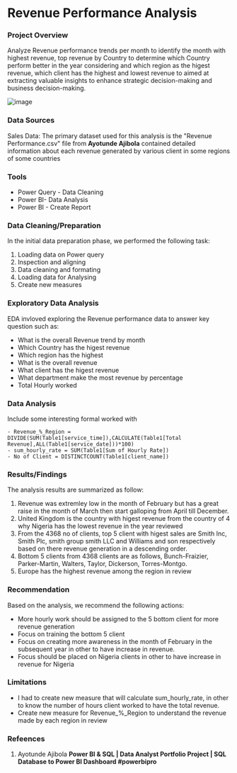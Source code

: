 # Revenue Performance Analysis

### Project Overview

Analyze Revenue performance trends per month to identify the month with highest revenue, top revenue by Country to determine which Country perform better in the year considering and which region as the higest revenue, which client has the highest and lowest revenue to aimed at extracting valuable insights to enhance strategic decision-making and business decision-making.


![image](https://github.com/user-attachments/assets/0c211b5a-5117-4608-8be5-3b682382ca21)






### Data Sources

Sales Data: The primary dataset used for this analysis is the "Revenue Performance.csv" file from **Ayotunde Ajibola** contained detailed information about each revenue generated by various client in some regions  of some countries 

### Tools 

- Power Query - Data Cleaning
- Power BI- Data Analysis
- Power BI - Create Report

### Data Cleaning/Preparation

In the initial data preparation phase, we performed the following task:

1. Loading data on Power query
2. Inspection and aligning 
3. Data cleaning and formating
4. Loading data for Analysing
5. Create new measures 

### Exploratory Data Analysis

EDA invloved exploring the Revenue performance data to answer key question such as:

- What is the overall Revenue trend by month
- Which Country has the higest revenue
- Which region has the highest
- What is the overall revenue
- What client has the higest revenue
- What department make the most revenue by percentage
- Total Hourly worked

### Data Analysis

Include some interesting formal worked with

``` POWER BI
- Revenue_%_Region = DIVIDE(SUM(Table1[service_time]),CALCULATE(Table1[Total Revenue],ALL(Table1[service_date]))*100)
- sum_hourly_rate = SUM(Table1[Sum of Hourly Rate])
- No of Client = DISTINCTCOUNT(Table1[client_name])
```

### Results/Findings

The analysis results are summarized as follow:
1. Revenue was extremley low in the month of February but has a great raise in the month of March then start galloping from April till December.
2. United Kingdom is the country with higest revenue from the country of 4 why Nigeria has the lowest revenue in the year reviewed
3. From the 4368 no of clients, top 5 client with higest sales are Smith Inc, Smith Plc, smith group smith LLC and Williams and son respectively based on there revenue generation in a descending order.
4. Bottom 5 clients from 4368 clients are as follows, Bunch-Fraizier, Parker-Martin, Walters, Taylor, Dickerson, Torres-Montgo.
5. Europe has the highest revenue among the region in review 

### Recommendation

Based on the analysis, we recommend the following actions:
- More hourly work should be assigned to the 5 bottom client for more revenue generation
- Focus on training the bottom 5 client 
- Focus on creating more awareness in the month of February in the subsequent year in other to have increase in revenue.  
- Focus should be placed on Nigeria clients in other to have increase in revenue for Nigeria 

### Limitations

- I had to create new measure that will calculate sum_hourly_rate, in other to know the number of hours client worked to have the total revenue.
- Create new measure for Revenue_%_Region to understand the revenue made by each region in review

### Refeences

1. Ayotunde Ajibola **Power BI & SQL | Data Analyst Portfolio Project | SQL Database to Power BI Dashboard #powerbipro**
